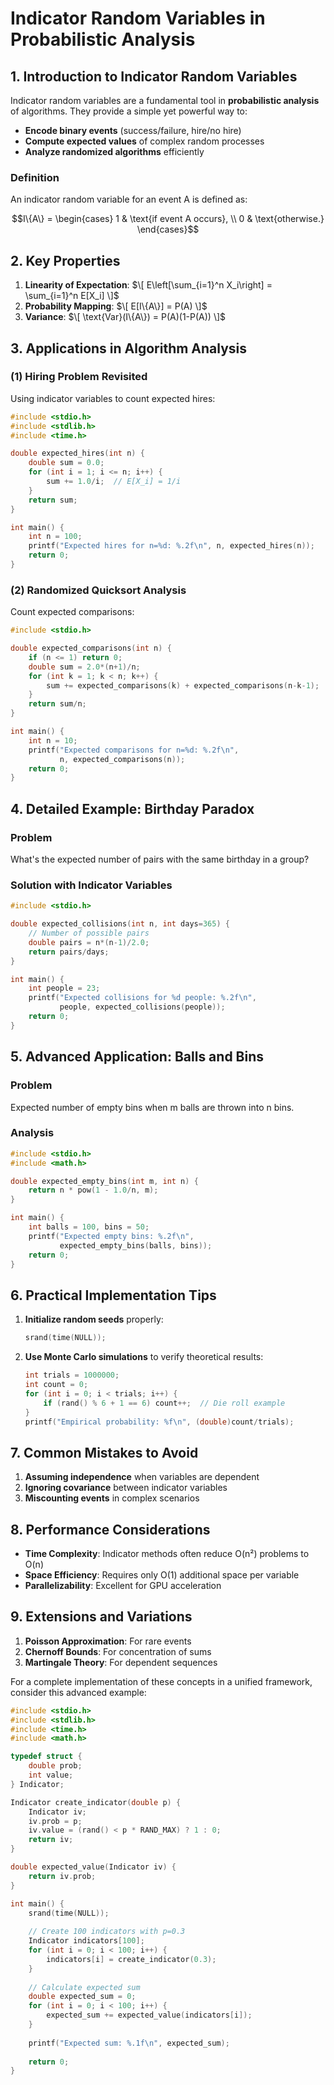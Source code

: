 # **Indicator Random Variables in Probabilistic Analysis**

## **1. Introduction to Indicator Random Variables**
Indicator random variables are a fundamental tool in **probabilistic analysis** of algorithms. They provide a simple yet powerful way to:
- **Encode binary events** (success/failure, hire/no hire)
- **Compute expected values** of complex random processes
- **Analyze randomized algorithms** efficiently

### **Definition**
An indicator random variable for an event A is defined as:
```math
I\{A\} = 
\begin{cases} 
1 & \text{if event A occurs}, \\
0 & \text{otherwise.}
\end{cases}
```

## **2. Key Properties**
1. **Linearity of Expectation**: 
   $\[
   E\left[\sum_{i=1}^n X_i\right] = \sum_{i=1}^n E[X_i]
   \]$
2. **Probability Mapping**:
   $\[
   E[I\{A\}] = P(A)
   \]$
3. **Variance**:
   $\[
   \text{Var}(I\{A\}) = P(A)(1-P(A))
   \]$

## **3. Applications in Algorithm Analysis**
### **(1) Hiring Problem Revisited**
Using indicator variables to count expected hires:
```c
#include <stdio.h>
#include <stdlib.h>
#include <time.h>

double expected_hires(int n) {
    double sum = 0.0;
    for (int i = 1; i <= n; i++) {
        sum += 1.0/i;  // E[X_i] = 1/i
    }
    return sum;
}

int main() {
    int n = 100;
    printf("Expected hires for n=%d: %.2f\n", n, expected_hires(n));
    return 0;
}
```

### **(2) Randomized Quicksort Analysis**
Count expected comparisons:
```c
#include <stdio.h>

double expected_comparisons(int n) {
    if (n <= 1) return 0;
    double sum = 2.0*(n+1)/n;
    for (int k = 1; k < n; k++) {
        sum += expected_comparisons(k) + expected_comparisons(n-k-1);
    }
    return sum/n;
}

int main() {
    int n = 10;
    printf("Expected comparisons for n=%d: %.2f\n", 
           n, expected_comparisons(n));
    return 0;
}
```

## **4. Detailed Example: Birthday Paradox**
### **Problem**
What's the expected number of pairs with the same birthday in a group?

### **Solution with Indicator Variables**
```c
#include <stdio.h>

double expected_collisions(int n, int days=365) {
    // Number of possible pairs
    double pairs = n*(n-1)/2.0;
    return pairs/days;
}

int main() {
    int people = 23;
    printf("Expected collisions for %d people: %.2f\n",
           people, expected_collisions(people));
    return 0;
}
```

## **5. Advanced Application: Balls and Bins**
### **Problem**
Expected number of empty bins when m balls are thrown into n bins.

### **Analysis**
```c
#include <stdio.h>
#include <math.h>

double expected_empty_bins(int m, int n) {
    return n * pow(1 - 1.0/n, m);
}

int main() {
    int balls = 100, bins = 50;
    printf("Expected empty bins: %.2f\n",
           expected_empty_bins(balls, bins));
    return 0;
}
```

## **6. Practical Implementation Tips**
1. **Initialize random seeds** properly:
   ```c
   srand(time(NULL));
   ```
2. **Use Monte Carlo simulations** to verify theoretical results:
   ```c
   int trials = 1000000;
   int count = 0;
   for (int i = 0; i < trials; i++) {
       if (rand() % 6 + 1 == 6) count++;  // Die roll example
   }
   printf("Empirical probability: %f\n", (double)count/trials);
   ```

## **7. Common Mistakes to Avoid**
1. **Assuming independence** when variables are dependent
2. **Ignoring covariance** between indicator variables
3. **Miscounting events** in complex scenarios

## **8. Performance Considerations**
- **Time Complexity**: Indicator methods often reduce O(n²) problems to O(n)
- **Space Efficiency**: Requires only O(1) additional space per variable
- **Parallelizability**: Excellent for GPU acceleration

## **9. Extensions and Variations**
1. **Poisson Approximation**: For rare events
2. **Chernoff Bounds**: For concentration of sums
3. **Martingale Theory**: For dependent sequences

For a complete implementation of these concepts in a unified framework, consider this advanced example:

```c
#include <stdio.h>
#include <stdlib.h>
#include <time.h>
#include <math.h>

typedef struct {
    double prob;
    int value;
} Indicator;

Indicator create_indicator(double p) {
    Indicator iv;
    iv.prob = p;
    iv.value = (rand() < p * RAND_MAX) ? 1 : 0;
    return iv;
}

double expected_value(Indicator iv) {
    return iv.prob;
}

int main() {
    srand(time(NULL));
    
    // Create 100 indicators with p=0.3
    Indicator indicators[100];
    for (int i = 0; i < 100; i++) {
        indicators[i] = create_indicator(0.3);
    }
    
    // Calculate expected sum
    double expected_sum = 0;
    for (int i = 0; i < 100; i++) {
        expected_sum += expected_value(indicators[i]);
    }
    
    printf("Expected sum: %.1f\n", expected_sum);
    
    return 0;
}
```

